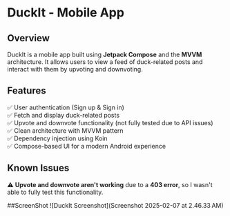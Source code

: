 # DuckIt - Mobile App  

## Overview  
DuckIt is a mobile app built using **Jetpack Compose** and the **MVVM** architecture. It allows users to view a feed of duck-related posts and interact with them by upvoting and downvoting.  

## Features  
✅ User authentication (Sign up & Sign in)  
✅ Fetch and display duck-related posts  
✅ Upvote and downvote functionality (not fully tested due to API issues)  
✅ Clean architecture with MVVM pattern  
✅ Dependency injection using Koin  
✅ Compose-based UI for a modern Android experience  

## Known Issues  
⚠️ **Upvote and downvote aren't working** due to a **403 error**, so I wasn't able to fully test this functionality.  

##ScreenShot
![DuckIt Screenshot](Screenshot 2025-02-07 at 2.46.33 AM)
